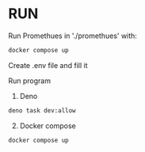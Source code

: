 # RUN

Run Promethues in './promethues' with:

```bash
docker compose up
```

Create .env file and fill it

Run program

1. Deno

```bash
deno task dev:allow
```

2. Docker compose

```bash
docker compose up
```
